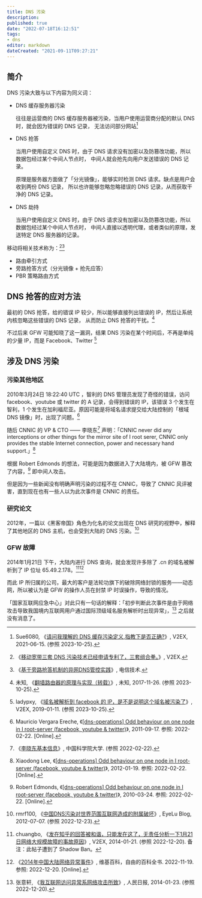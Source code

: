 ```yaml
---
title: DNS 污染
description:
published: true
date: "2022-07-18T16:12:51"
tags:
- dns
editor: markdown
dateCreated: "2021-09-11T09:27:21"
---
```


## 简介

DNS 污染大致与以下内容为同义词：

+   DNS 缓存服务器污染

    往往是运营商的 DNS 缓存服务器被污染，当用户使用运营商分配的默认 DNS 时，就会因为错误的 DNS 记录，
    无法访问部分网站[^83433]

+   DNS 抢答

    当用户使用自定义 DNS 时，由于 DNS 请求没有加密以及防篡改功能，所以数据包经过某个中间人节点时，
    中间人就会抢先向用户发送错误的 DNS 记录。

    原理是服务器方面做了「分光镜像」，能够实时检测 DNS 请求。缺点是用户会收到两份 DNS 记录，
    所以也许能够忽略忽略错误的 DNS 记录，从而获取干净的 DNS 记录。

+   DNS 劫持

    当用户使用自定义 DNS 时，由于 DNS 请求没有加密以及防篡改功能，所以数据包经过某个中间人节点时，
    中间人直接以透明代理，或者类似的原理，发送特定 DNS 服务器的记录。

[^83433]: Sue6080, 《[请问我理解的 DNS 缓存污染定义,指教下是否正确?](https://web.archive.org/web/20220903025723/https://www.v2ex.com/t/783433)》, V2EX, 2021-06-15. (参照 2023-10-25).

移动将相关技术称为：[^82394][^00064]

+   路由牵引方式
+   旁路抢答方式（分光镜像 + 抢先应答）
+   PBR 策略路由方式

[^82394]: 《[移动宽带三套 DNS 污染技术已经申请专利了，三套组合拳。](https://web.archive.org/web/20200327034135/https://v2ex.com/t/482394)》, V2EX.

[^00064]: 《[基于旁路抢答机制的异网DNS管控实践](https://web.archive.org/web/20180823105346/http://www.ttm.com.cn/article/2016/1000-1247/1000-1247-1-1-00064.shtml)》, 电信技术.

## DNS 抢答的应对方法

最初的 DNS 抢答，给的错误 IP 较少，所以能够直接列出错误的 IP，然后让系统内核忽略这些错误的 DNS 记录，
从而防止 DNS 抢答的干扰。[^80526]

[^80526]: 未知, 《[翻墙路由器的原理与实现（转载）](<https://web.archive.org/web/20171126180526/http://blog.neargle.com/SecNewsBak/drops/翻墙路由器的原理与实现 .html>)》, 未知, 2017-11-26. (参照 2023-10-25).

不过后来 GFW 可能知晓了这一漏洞，结果 DNS 污染在某个时间后，不再是单纯的少量 IP，而是 Facebook、Twitter [^25889]

[^25889]: ladypxy, 《[域名被解析到 facebook 的 IP，是不是说明这个域名被污染了](https://web.archive.org/web/20220123172514/https://www.v2ex.com/t/525889)》, V2EX, 2019-01-11. (参照 2023-10-25).

## 涉及 DNS 污染

### 污染其他地区

2010年3月24日 18:22:40 UTC ，智利的 DNS 管理员发现了奇怪的错误，访问 facebook、youtube 或 twitter 的 A 记录，会得到错误的 IP，该错误 3 个发生在智利，1 个发生在加利福尼亚。原因可能是将域名请求提交给大陆控制的「根域 DNS 镜像」时，出现了问题。[^260]

随后 CNNIC 的 VP & CTO —— 李晓东[^LEE] 声明：「CNNIC never did any interceptions or other things for the mirror site of I root serer, CNNIC only provides the stable Internet connection, power and necessary hand support.」[^280]

根据 Robert Edmonds 的想法，可能是因为数据进入了大陆境内，被 GFW 篡改了内容，[^271] 即中间人攻击。

但是因为一些新闻没有明确声明污染的过程不在 CNNIC，导致了 CNNIC 风评被害，直到现在也有一些人以为此次事件是 CNNIC 的责任。

[^260]: Mauricio Vergara Ereche, 《[\[dns-operations\] Odd behaviour on one node in I root-server \(facebook, youtube & twitter\)](https://web.archive.org/web/20110917095535/https://lists.dns-oarc.net/pipermail/dns-operations/2010-March/005260.html)》, 2011-09-17. 参照: 2022-02-22. [Online].

[^LEE]: 《[李晓东基本信息](https://web.archive.org/web/20200603014428/http://people.ucas.ac.cn/~LEE)》, 中国科学院大学. (参照 2022-02-22).

[^280]: Xiaodong Lee, 《[\[dns-operations\] Odd behaviour on one node in I root-server \(facebook, youtube & twitter\)](https://web.archive.org/web/20120119092604/https://lists.dns-oarc.net/pipermail/dns-operations/2010-March/005280.html)》, 2012-01-19. 参照: 2022-02-22. [Online].

[^271]: Robert Edmonds, 《[\[dns-operations\] Odd behaviour on one node in I root-server (facebook, youtube & twitter)](https://lists.dns-oarc.net/pipermail/dns-operations/2010-March/005271.html)》, 2010-03-24. 参照: 2022-02-22. [Online].

### 研究论文

2012年，一篇以《黑客帝国》角色为化名的论文出现在 DNS 研究的视野中，解释了其他地区的 DNS 主机，也会受到大陆的 DNS 污染。[^qIaVG]

[^qIaVG]: rmrf100, 《[中国DNS污染对世界范围互联网造成的附属破坏](https://archive.vn/qIaVG "https://eyelublog.wordpress.com/2012/07/07/中国dns污染对世界范围互联网造成的附属破坏/")》, EyeLu Blog, 2012-07-07. (参照 2022-12-23).

### GFW 故障

2014年1月21日 下午，大陆内进行 DNS 查询，就会发现许多除了 .cn 的域名被解析到了 IP 位址 65.49.2.178。[^97867][^wiki_2014]

[^97867]: chuangbo, 《[发在知乎的回答被和谐，只能发在这了，无责任分析一下1月21日网络大规模故障的事故原因](https://web.archive.org/web/20140122133459/http://www.v2ex.com/t/97867)》, V2EX, 2014-01-21. (参照 2022-12-20). 备注：此帖子遭到了 Shadow Ban。

[^wiki_2014]: 《[2014年中国大陆网络异常事件](https://zh.wikipedia.org/wiki/2014年中国大陆网络异常事件)》, 维基百科，自由的百科全书. 2022-11-19. 参照: 2022-12-20. [Online].

而此 IP 所归属的公司，最大的客户是法轮功旗下的破除网络封锁的服务——动态网，所以被认为是 GFW 的操作人员在封禁 IP 时误操作，导致的情况。

「国家互联网应急中心」对此只有一句话的解释：「初步判断此次事件是由于网络攻击导致我国境内互联网用户通过国际顶级域名服务解析时出现异常」，[^02307] 之后就没有消息了。

[^02307]: 张意轩, 《[我互联网访问异常系网络攻击所致](https://web.archive.org/web/20221220052442/http://scitech.people.com.cn/n/2014/0123/c1007-24202307.html)》, 人民日报, 2014-01-23. (参照 2022-12-20).
